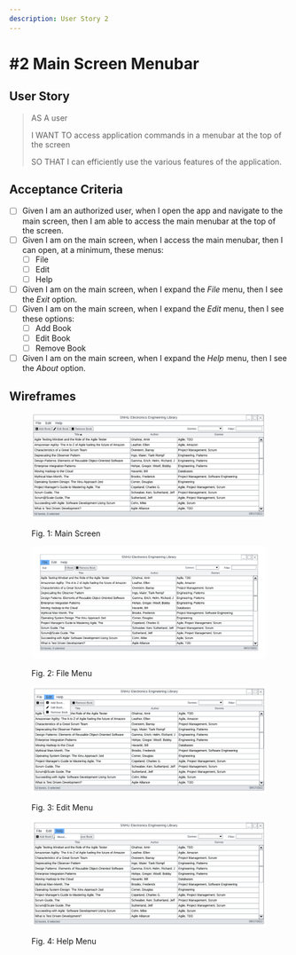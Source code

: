 ```yaml
---
description: User Story 2
---
```


# #2 Main Screen Menubar

## User Story

> AS A user
>
> I WANT TO access application commands in a menubar at the top of the screen
>
> SO THAT I can efficiently use the various features of the application.

## Acceptance Criteria

* [ ] Given I am an authorized user, when I open the app and navigate to the main screen, then I am able to access the main menubar at the top of the screen.
* [ ] Given I am on the main screen, when I access the main menubar, then I can open, at a minimum, these menus:
  * [ ] File
  * [ ] Edit
  * [ ] Help
* [ ] Given I am on the main screen, when I expand the _File_ menu, then I see the _Exit_ option.
* [ ] Given I am on the main screen, when I expand the _Edit_ menu, then I see these options:
  * [ ] Add Book
  * [ ] Edit Book
  * [ ] Remove Book
* [ ] Given I am on the main screen, when I expand the _Help_ menu, then I see the _About_ option.

## Wireframes

<div align="left" data-full-width="false">

<figure><img src="../../.gitbook/assets/SNHU Library Wireframe - Home Screen  (1).png" alt=""><figcaption><p>Fig. 1: Main Screen</p></figcaption></figure>

</div>

<figure><img src="../../.gitbook/assets/SNHU Library Wireframe - Home Screen - File Menu.png" alt=""><figcaption><p>Fig. 2: File Menu</p></figcaption></figure>

<figure><img src="../../.gitbook/assets/SNHU Library Wireframe - Home Screen - Edit Menu.png" alt=""><figcaption><p>Fig. 3: Edit Menu</p></figcaption></figure>

<figure><img src="../../.gitbook/assets/SNHU Library Wireframe - Home Screen - Help Menu.png" alt=""><figcaption><p>Fig. 4: Help Menu</p></figcaption></figure>
